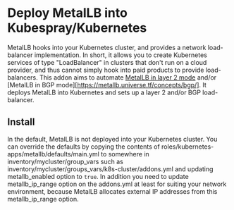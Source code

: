# Deploy MetalLB into Kubespray/Kubernetes

MetalLB hooks into your Kubernetes cluster, and provides a network load-balancer implementation.
In short, it allows you to create Kubernetes services of type "LoadBalancer" in clusters that
don't run on a cloud provider, and thus cannot simply hook into paid products to provide load-balancers.
This addon aims to automate [MetalLB in layer 2 mode](https://metallb.universe.tf/concepts/layer2/)
and/or [MetalLB in BGP mode][https://metallb.universe.tf/concepts/bgp/].
It deploys MetalLB into Kubernetes and sets up a layer 2 and/or BGP load-balancer.

## Install

In the default, MetalLB is not deployed into your Kubernetes cluster.
You can override the defaults by copying the contents of roles/kubernetes-apps/metallb/defaults/main.yml
to somewhere in inventory/mycluster/group_vars such as inventory/mycluster/groups_vars/k8s-cluster/addons.yml
and updating metallb_enabled option to `true`.
In addition you need to update metallb_ip_range option on the addons.yml at least for suiting your network
environment, because MetalLB allocates external IP addresses from this metallb_ip_range option.
